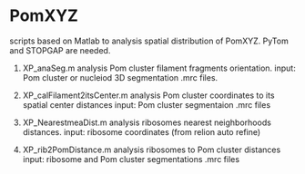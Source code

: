 # PomXYZ
scripts based on Matlab to analysis spatial distribution of PomXYZ. PyTom and STOPGAP are needed.

1) XP_anaSeg.m
analysis Pom cluster filament fragments orientation.
input: Pom cluster or nucleiod 3D segmentation .mrc files. 

2) XP_calFilament2itsCenter.m
analysis Pom cluster coordinates to its spatial center distances
input: Pom cluster segmentaion .mrc files

3) XP_NearestmeaDist.m
analysis ribosomes nearest neighborhoods distances.
input: ribosome coordinates (from relion auto refine)

4) XP_rib2PomDistance.m
analysis ribosomes to Pom cluster distances
input: ribosome and Pom cluster segmentations .mrc files
